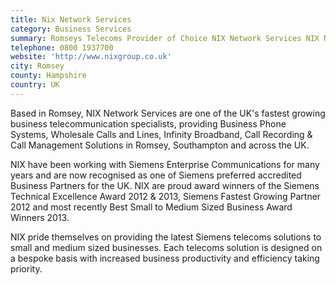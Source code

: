 ```yaml
---
title: Nix Network Services
category: Business Services
summary: Romseys Telecoms Provider of Choice NIX Network Services NIX Network Services are proud to announce they are the telecoms provider of choice for the Romsey Chamber of Commerce.
telephone: 0800 1937700
website: 'http://www.nixgroup.co.uk'
city: Romsey
county: Hampshire
country: UK
---
```

Based in Romsey, NIX Network Services are one of the UK's fastest growing business telecommunication specialists, providing Business Phone Systems, Wholesale Calls and Lines, Infinity Broadband, Call Recording & Call Management Solutions in Romsey, Southampton and across the UK.

NIX have been working with Siemens Enterprise Communications for many years and are now recognised as one of Siemens preferred accredited Business Partners for the UK. NIX are proud award winners of the Siemens Technical Excellence Award 2012 & 2013, Siemens Fastest Growing Partner 2012 and most recently Best Small to Medium Sized Business Award Winners 2013.

NIX pride themselves on providing the latest Siemens telecoms solutions to small and medium sized businesses. Each telecoms solution is designed on a bespoke basis with increased business productivity and efficiency taking priority.
